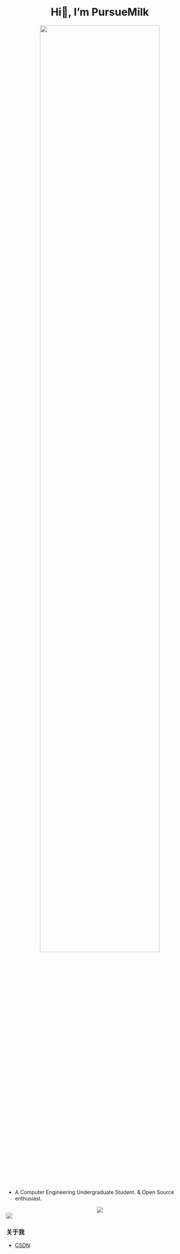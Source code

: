 <h1 align=center>Hi👋, I’m PursueMilk</h1>

<div align=center><img src="https://online-education-unicorn.oss-cn-guangzhou.aliyuncs.com/backiee-194677.jpg" width="80%" height="80%" /></div>

- A Computer Engineering Undergraduate Student. & Open Source enthusiast.

<div align=center>
<img src="https://github-readme-stats.vercel.app/api?username=PursueMilk&show_icons=true&count_private=true&hide=prs&theme=default_repocard">
</div>

<div>
<img src="https://activity-graph.herokuapp.com/graph?username=PursueMilk&theme=react">
</div>


### 关于我
- [CSDN](https://blog.csdn.net/m0_53232550)
